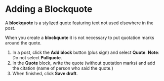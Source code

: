 # Adding a Blockquote

A **blockquote** is a stylized quote featuring text not used elsewhere in the post. 

When you create a **blockquote** it is not necessary to put quotation marks around the quote.

1. In a post, click the **Add block** button \(plus sign\) and select **Quote**. **Note**: Do not select **Pullquote**. 
2. In the **Quote** block, write the quote \(without quotation marks\) and add the citation \(name of person who said the quote.\)
3. When finished, click **Save draft**. 



